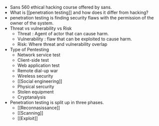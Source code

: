 - Sans 560 ethical hacking course offered by sans. 
- What is [[penetration testing]] and how does it differ from hacking? 
- penetration testing is finding security flaws with the permission of the owner of the system. 
- Threat vs vulnerability vs Risk
    - Threat : Agent of actor that can cause harm.
    - Vulnerability : flaw that can be exploited to cause harm.
    - Risk: Where threat and vulnerability overlap 
- Type of Pentesting
    - Network service test
    - Client-side test
    - Web application test
    - Remote dial-up war
    - Wireless security
    - [[Social engineering]]
    - Physical sercurity
    - Stolen equipment
    - Cryptanalysis
- Penetration testing is split up in three phases. 
    - [[Reconnasissance]]
    - [[Scanning]]
    - [[Exploit]]
